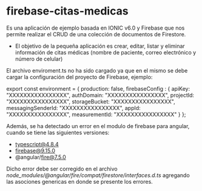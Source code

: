 # firebase-citas-medicas

Es una aplicación de ejemplo basada en IONIC v6.0 y Firebase que nos permite realizar el CRUD de una colección de documentos de Firestore.

- El objetivo de la pequeña aplicación es crear, editar, listar y eliminar información de citas médicas (nombre de paciente, correo electrónico y número de celular)

El archivo enviroment.ts no ha sido cargado ya que en el mismo se debe cargar la configuración del proyecto de Firebase, ejemplo:

export const environment = {
  production: false,
  firebaseConfig : {
    apiKey: "XXXXXXXXXXXXXXXX",
    authDomain: "XXXXXXXXXXXXXXXX",
    projectId: "XXXXXXXXXXXXXXXX",
    storageBucket: "XXXXXXXXXXXXXXXX",
    messagingSenderId: "XXXXXXXXXXXXXXXX",
    appId: "XXXXXXXXXXXXXXXX",
    measurementId: "XXXXXXXXXXXXXXXX"
  }
};

Además, se ha detectado un error en el modulo de firebase para angular, cuando se tiene las siguientes versiones:

- typescript@4.8.4
- firebase@9.15.0
- @angular/fire@7.5.0

Dicho error debe ser corregido en el archivo *node_modules/@angular/fire/compat/firestore/interfaces.d.ts* agregando las asociones genericas <T> en donde se presente los errores.

